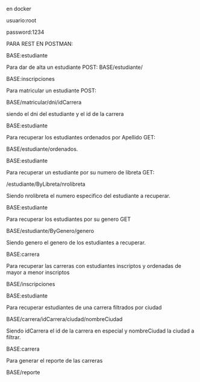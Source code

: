 en docker

usuario:root

password:1234

PARA REST EN POSTMAN:

BASE:estudiante

Para dar de alta un estudiante POST: BASE/estudiante/

BASE:inscripciones

Para matricular un estudiante POST:

BASE/matricular/dni/idCarrera

siendo el dni del estudiante y el id de la carrera

BASE:estudiante

Para recuperar los estudiantes ordenados por Apellido GET:

BASE/estudiante/ordenados.

BASE:estudiante

Para recuperar un estudiante por su numero de libreta GET:

/estudiante/ByLibreta/nrolibreta

Siendo nrolibreta el numero especifico del estudiante a recuperar.

BASE:estudiante

Para recuperar los estudiantes por su genero GET

BASE/estudiante/ByGenero/genero

Siendo genero el genero de los estudiantes a recuperar.

BASE:carrera

Para recuperar las carreras con estudiantes inscriptos y ordenadas de mayor a menor inscriptos

BASE/inscripciones

BASE:estudiante

Para recuperar estudiantes de una carrera filtrados por ciudad

BASE/carrera/idCarrera/ciudad/nombreCiudad

Siendo idCarrera el id de la carrera en especial y nombreCiudad la ciudad a filtrar.

BASE:carrera

Para generar el reporte de las carreras

BASE/reporte
